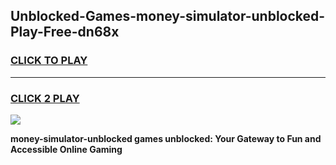 
## Unblocked-Games-money-simulator-unblocked-Play-Free-dn68x
<h3>
<a href="https://premium76.site?title=money-simulator-unblocked&ref=20M">CLICK TO PLAY</a></h3>
<hr>

<h3>
<a href="https://premium76.site?title=money-simulator-unblocked&ref=20M">CLICK 2 PLAY</a>
  
</h3>

<a href="https://premium76.site?title=money-simulator-unblocked&ref=19M"><img src="https://clearcache.store/games.png"></a>


**money-simulator-unblocked games unblocked: Your Gateway to Fun and Accessible Online Gaming**
